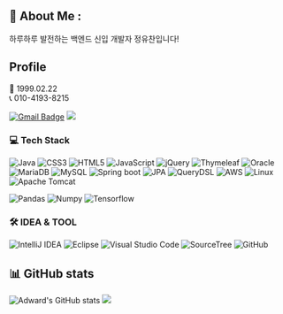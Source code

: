 ## 👋 About Me :
하루하루 발전하는 백엔드 신입 개발자 정유찬입니다!

## Profile
👶 1999.02.22 <br>
📞 010-4193-8215 <br>

[![Gmail Badge](https://img.shields.io/badge/Gmail-d14836?style=flat-square&logo=Gmail&logoColor=white&link=mailto:youchanj66@gmail.com)](mailto:youchanj66@gmail.com) 
<span><a href="[https://scalloped-lan-dc3.notion.site/70efed36129f4d67ba93864ab7f55b30]](https://cultured-clef-5a1.notion.site/52edd934f82a410e9cafeac982a94ece)(https://cultured-clef-5a1.notion.site/52edd934f82a410e9cafeac982a94ece)"><img src="https://img.shields.io/badge/Notion-00000?style=round-square&logo=Notion&logoColor=black"/></span></a>

<h3> 💻 Tech Stack</h3>

![Java](https://img.shields.io/badge/java-%23ED8B00.svg?style=for-the-badge&logo=java&logoColor=white)
![CSS3](https://img.shields.io/badge/css3-%231572B6.svg?style=for-the-badge&logo=css3&logoColor=white)
![HTML5](https://img.shields.io/badge/html5-%23E34F26.svg?style=for-the-badge&logo=html5&logoColor=white)
![JavaScript](https://img.shields.io/badge/javascript-%23323330.svg?style=for-the-badge&logo=javascript&logoColor=%23F7DF1E)
![jQuery](https://img.shields.io/badge/jquery-%230769AD.svg?style=for-the-badge&logo=jquery&logoColor=white)
![Thymeleaf](https://img.shields.io/badge/Thymeleaf-%23005C0F.svg?style=for-the-badge&logo=Thymeleaf&logoColor=white)
![Oracle](https://img.shields.io/badge/Oracle-F80000?style=for-the-badge&logo=oracle&logoColor=white)   
![MariaDB](https://img.shields.io/badge/MariaDB-003545?style=for-the-badge&logo=mariadb&logoColor=white)
![MySQL](https://img.shields.io/badge/mysql-%2300f.svg?style=for-the-badge&logo=mysql&logoColor=white)
![Spring boot](https://img.shields.io/badge/Springboot-6db33f?style=for-the-badge&logo=springboot&logoColor=white)
![JPA](https://img.shields.io/badge/JPA-000?style=for-the-badge&logo=jpa&logoColor=white)
![QueryDSL](https://img.shields.io/badge/QueryDSL-000?style=for-the-badge&logo=QueryDSL&logoColor=white)
![AWS](https://img.shields.io/badge/AWS-%23FF9900.svg?style=for-the-badge&logo=amazon-aws&logoColor=white)
![Linux](https://img.shields.io/badge/Linux-FCC624?style=for-the-badge&logo=linux&logoColor=black)
![Apache Tomcat](https://img.shields.io/badge/apache%20tomcat-%23F8DC75.svg?style=for-the-badge&logo=apache-tomcat&logoColor=black)

![Pandas](https://img.shields.io/badge/pandas-%23ED8B00.svg?style=for-the-badge&logo=pandas&logoColor=black)
![Numpy](https://img.shields.io/badge/numpy-%231572B6.svg?style=for-the-badge&logo=numpy&logoColor=black)
![Tensorflow](https://img.shields.io/badge/tensorflow-%23E34F26.svg?style=for-the-badge&logo=tensorflow&logoColor=red)


<h3> 🛠 IDEA & TOOL</h3>
  
![IntelliJ IDEA](https://img.shields.io/badge/IntelliJIDEA-000000.svg?style=for-the-badge&logo=intellij-idea&logoColor=white)
![Eclipse](https://img.shields.io/badge/Eclipse-FE7A16.svg?style=for-the-badge&logo=Eclipse&logoColor=white)
![Visual Studio Code](https://img.shields.io/badge/Visual%20Studio%20Code-0078d7.svg?style=for-the-badge&logo=visual-studio-code&logoColor=white)
![SourceTree](https://img.shields.io/badge/SourceTree-%230167ff?style=for-the-badge&logo=sourcetree&logoColor=white)
![GitHub](https://img.shields.io/badge/github-%23121011.svg?style=for-the-badge&logo=github&logoColor=white)


## 📊 GitHub stats
![Adward's GitHub stats](https://github-readme-stats.vercel.app/api?username=dev-Adward&theme=vue-dark&show_icons=true)
![](https://github-readme-stats.vercel.app/api/top-langs/?username=dev-Adward&theme=vue-dark&hide_border=true&include_all_commits=true&count_private=false&layout=compact)


<!--
**dev-Adward/dev-Adward** is a ✨ _special_ ✨ repository because its `README.md` (this file) appears on your GitHub profile.

Here are some ideas to get you started:

- 🔭 I’m currently working on ...
- 🌱 I’m currently learning ...
- 👯 I’m looking to collaborate on ...
- 🤔 I’m looking for help with ...
- 💬 Ask me about ...
- 📫 How to reach me: ...
- 😄 Pronouns: ...
- ⚡ Fun fact: ...
-->
